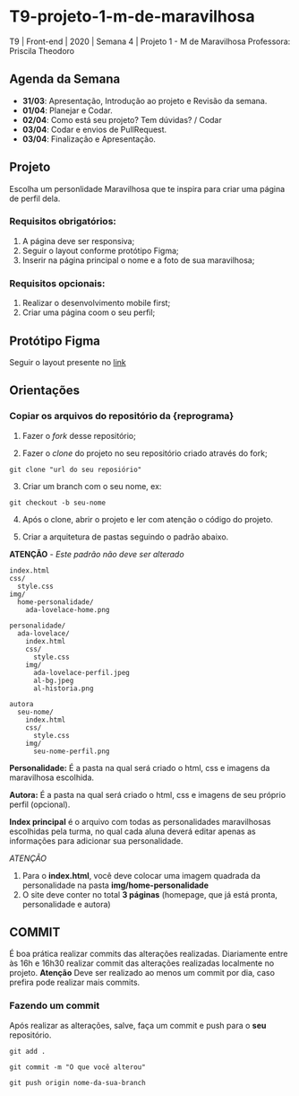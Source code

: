 # T9-projeto-1-m-de-maravilhosa
T9 | Front-end | 2020 | Semana 4 | Projeto 1 - M de Maravilhosa
Professora: Priscila Theodoro

## Agenda da Semana
- **31/03**: Apresentação, Introdução ao projeto e Revisão da semana.
- **01/04**: Planejar e Codar.
- **02/04**: Como está seu projeto? Tem dúvidas? / Codar
- **03/04**: Codar e envios de PullRequest.
- **03/04**: Finalização e Apresentação.

## Projeto
Escolha um personlidade Maravilhosa que te inspira para criar uma página de perfil dela.

### Requisitos obrigatórios:
1. A página deve ser responsiva;
2. Seguir o layout conforme protótipo Figma;
3. Inserir na página principal o nome e a foto de sua maravilhosa;

### Requisitos opcionais:
1. Realizar o desenvolvimento mobile first;
2. Criar uma página coom o seu perfil;


## Protótipo Figma
Seguir o layout presente no [link](https://www.figma.com/file/XBEywzd2yF47RaWm0Gw4t7Tz/M-de-Maravilhosa?node-id=0%3A1)


## Orientações
### Copiar os arquivos do repositório da {reprograma}

1. Fazer o _fork_ desse repositório;

2. Fazer o _clone_ do projeto no seu repositório criado através do fork;
``` 
git clone "url do seu reposiório"
```
3. Criar um branch com o seu nome, ex:
```
git checkout -b seu-nome
```
4. Após o clone, abrir o projeto e ler com atenção o código do projeto.

5. Criar a arquitetura de pastas seguindo o padrão abaixo. 

**ATENÇÃO** -  *Este padrão não deve ser alterado*

```
index.html
css/
  style.css
img/
  home-personalidade/
    ada-lovelace-home.png

personalidade/
  ada-lovelace/
    index.html
    css/
      style.css
    img/
      ada-lovelace-perfil.jpeg
      al-bg.jpeg
      al-historia.png

autora
  seu-nome/
    index.html
    css/
      style.css
    img/
      seu-nome-perfil.png
```

**Personalidade:** É a pasta na qual será criado o html, css e imagens da maravilhosa escolhida.

**Autora:** É a pasta na qual será criado o html, css e imagens de seu próprio perfil (opcional).

**Index principal** é o arquivo com todas as personalidades maravilhosas escolhidas pela turma, no qual cada aluna deverá editar apenas as informações para adicionar sua personalidade.

*ATENÇÃO* 
1. Para o **index.html**, você deve colocar uma imagem quadrada da personalidade na pasta **img/home-personalidade** 
2. O site deve conter no total **3 páginas** (homepage, que já está pronta, personalidade e autora) 


## COMMIT

É boa prática realizar commits das alterações realizadas. 
Diariamente entre às 16h e 16h30 realizar commit das alterações realizadas localmente no projeto.
**Atenção** Deve ser realizado ao menos um commit por dia, caso prefira pode realizar mais commits.

### Fazendo um commit

Após realizar as alterações, salve, faça um commit e push para o **seu** repositório.
```
git add .

git commit -m "O que você alterou"

git push origin nome-da-sua-branch

```
